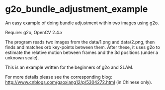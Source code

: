# g2o_bundle_adjustment_example
An easy example of doing bundle adjustment within two images using g2o. 

Require: g2o, OpenCV 2.4.x

The program reads two images from the data/1.png and data/2.png, then finds and matches orb key-points between them. After these, it uses g2o to estimate the relative motion between frames and the 3d positions (under a unknown scale).

This is an example written for the beginners of g2o and SLAM.

For more details please see the corresponding blog: http://www.cnblogs.com/gaoxiang12/p/5304272.html (in Chinese only).
